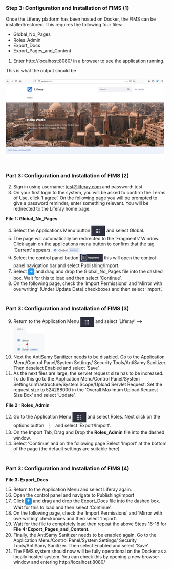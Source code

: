 ### <br> Step 3: Configuration and Installation of FIMS (1)

Once the Liferay platform has been hosted on Docker, the FIMS can be installed/restored. This requires the following four files:

- Global_No_Pages
- Roles_Admin
- Export_Docs
- Export_Pages_and_Content

1. Enter http://localhost:8080/ in a browser to see the application running.

This is what the output should be<br><br>
<img src="Picture1.png">

### <br> Part 3: Configuration and Installation of FIMS (2)

2. Sign in using username: test@liferay.com and password: test
3. On your first login to the system, you will be asked to confirm the Terms of Use, click ‘I agree’. On the following page you will be prompted to give a password reminder, enter something relevant. You will be redirected to the Liferay home page. 

**File 1: Global_No_Pages**

4. Select the Applications Menu button <img src="Picture2.png" style="vertical-align:middle"> and select Global.<br> 
5. The page will automatically be redirected to the ‘Fragments’ Window. Click again on the applications menu button to confirm that the tag ‘Current’ appears. <img src="Picture3.png" style="vertical-align:middle"><br>
6. Select the control panel button <img src="Picture4.png" style="vertical-align:middle"> this will open the control panel navigation bar and select Publishing/Import.
7. Select <button name="button" style="background-color:#2697ed; border:none; font-size: large; color: white; padding:0.1% 1%; border-radius: 5px; vertical-align:middle;">+</button> and drag and drop the Global_No_Pages file into the dashed box. Wait for this to load and then select ‘Continue’.
8. On the following page, check the ‘Import Permissions’ and ‘Mirror with overwriting’ (Under Update Data) checkboxes and then select ‘Import’.

### <br> Part 3: Configuration and Installation of FIMS (3)

9. Return to the Application Menu <img src="Picture2.png" style="vertical-align:middle"> and select ‘Liferay’ --> <img src="Picture6.png" style="vertical-align:middle; width: 20%">
10. Next the AntiSamy Sanitizer needs to be disabled. Go to the Application Menu/Control Panel/System Settings/ Security Tools/AntiSamy Sanitizer. Then deselect Enabled and select ‘Save’. 
11. As the next files are large, the servlet request size has to be increased. To do this go to the Application Menu/Control Panel/System Settings/Infrastructure/System Scope/Upload Servlet Request. Set the request size to 524288000 in the ‘Overall Maximum Upload Request Size Box’ and select ‘Update’.

**File 2 : Roles_Admin**

12.  Go to the Application Menu <img src="Picture2.png" style="vertical-align:middle"> and select Roles. Next click on the options button <button name="button" style="background-color:white; border:none; font-size: large; color: Black; padding:0.1% 1%; border-radius: 5px; vertical-align:middle;">&vellip;</button> and select ‘Export/Import’.
13. On the Import Tab, Drag and Drop the **Roles_Admin** file into the dashed window. 
14. Select ‘Continue’ and on the following page Select ‘Import’ at the bottom of the page (the default settings are suitable here)

### <br> Part 3: Configuration and Installation of FIMS (4)

**File 3: Export_Docs**

15. Return to the Application Menu and select Liferay again.
16. Open the control panel and navigate to Publishing/Import
17. Click <button name="button" style="background-color:#2697ed; border:none; font-size: large; color: white; padding:0.1% 1%; border-radius: 5px; vertical-align:middle;">+</button> and drag and drop the Export_Docs file into the dashed box. Wait for this to load and then select ‘Continue’.
18. On the following page, check the ‘Import Permissions’ and ‘Mirror with overwriting’ checkboxes and then select ‘Import’.  
19. Wait for the file to completely load then repeat the above Steps 16-18 for **File 4: Export_Pages_and_Content**.
20. Finally, the AntiSamy Sanitizer needs to be enabled again. Go to the Application Menu/Control Panel/System Settings/ Security Tools/AntiSamy Sanitizer. Then select Enabled and select ‘Save’. 
21. The FIMS system should now will be fully operational on the Docker as a locally hosted system. You can check this by opening a new browser window and entering http://localhost:8080/ 

